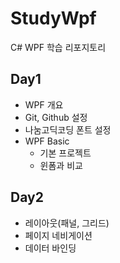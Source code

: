 # StudyWpf
C# WPF 학습 리포지토리

## Day1
- WPF 개요
- Git, Github 설정
- 나눔고딕코딩 폰트 설정
- WPF Basic
   - 기본 프로젝트
   - 윈폼과 비교

## Day2
- 레이아웃(패널, 그리드)
- 페이지 네비게이션
- 데이터 바인딩
